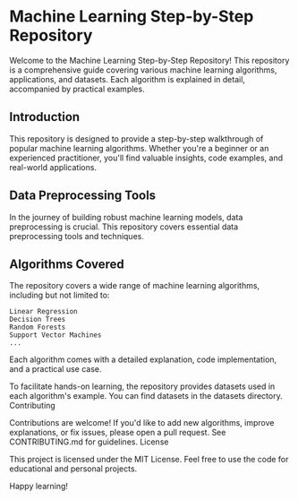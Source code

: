 # Machine Learning Step-by-Step Repository

Welcome to the Machine Learning Step-by-Step Repository! This repository is a comprehensive guide covering various machine learning algorithms, applications, and datasets. Each algorithm is explained in detail, accompanied by practical examples.

## Introduction

This repository is designed to provide a step-by-step walkthrough of popular machine learning algorithms. Whether you're a beginner or an experienced practitioner, you'll find valuable insights, code examples, and real-world applications.

## Data Preprocessing Tools

In the journey of building robust machine learning models, data preprocessing is crucial. This repository covers essential data preprocessing tools and techniques.

## Algorithms Covered

The repository covers a wide range of machine learning algorithms, including but not limited to:

    Linear Regression
    Decision Trees
    Random Forests
    Support Vector Machines
    ...

Each algorithm comes with a detailed explanation, code implementation, and a practical use case.

To facilitate hands-on learning, the repository provides datasets used in each algorithm's example. You can find datasets in the datasets directory.
Contributing

Contributions are welcome! If you'd like to add new algorithms, improve explanations, or fix issues, please open a pull request. See CONTRIBUTING.md for guidelines.
License

This project is licensed under the MIT License. Feel free to use the code for educational and personal projects.

Happy learning!
